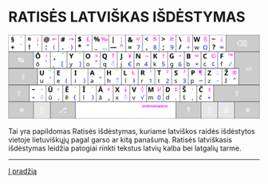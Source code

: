 
# RATISĖS LATVIŠKAS IŠDĖSTYMAS

![Ratisės latviškas išdėstymas](images/kb_lt_ratise_latvian.svg)

Tai yra papildomas Ratisės išdėstymas, kuriame latviškos raidės išdėstytos vietoje lietuviškųjų pagal garso ar kitą panašumą.
Ratisės latviškasis išdėstymas leidžia patogiai rinkti tekstus latvių kalba bei latgalių tarme.

-------------------------
[Į pradžią](../README.md)
